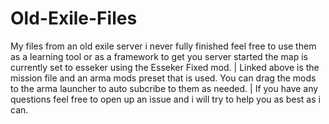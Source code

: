 # Old-Exile-Files
My files from an old exile server i never fully finished feel free to use them as a learning tool or as a framework to get you server started the map is currently set to esseker using the Esseker Fixed mod.
|
Linked above is the mission file and an arma mods preset that is used. You can drag the mods to the arma launcher to auto subcribe to them as needed.
|
If you have any questions feel free to open up an issue and i will try to help you as best as i can.
